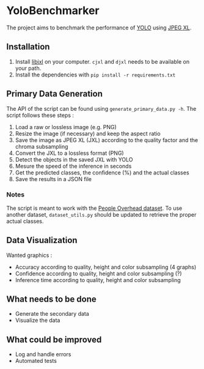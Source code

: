 # YoloBenchmarker

The project aims to benchmark the performance of [YOLO](https://pjreddie.com/darknet/yolo/) using [JPEG XL](https://jpeg.org/jpegxl/).

## Installation

1. Install [libjxl](https://github.com/libjxl/libjxl/releases) on your computer. `cjxl` and `djxl` needs to be available on your path.
1. Install the dependencies with `pip install -r requirements.txt`

## Primary Data Generation

The API of the script can be found using `generate_primary_data.py -h`. The script follows these steps :

1. Load a raw or lossless image (e.g. PNG)
1. Resize the image (if necessary) and keep the aspect ratio
1. Save the image as JPEG XL (JXL) according to the quality factor and the chroma subsampling
1. Convert the JXL to a lossless format (PNG)
1. Detect the objects in the saved JXL with YOLO
1. Mesure the speed of the inference in seconds
1. Get the predicted classes, the confidence (%) and the actual classes
1. Save the results in a JSON file

### Notes

The script is meant to work with the [People Overhead dataset](https://www.kaggle.com/datasets/hifrom/people-overhead). To use another dataset, `dataset_utils.py` should be updated to retrieve the proper actual classes.

## Data Visualization

Wanted graphics :

- Accuracy according to quality, height and color subsampling (4 graphs)
- Confidence according to quality, height and color subsampling (?)
- Inference time according to quality, height and color subsampling

## What needs to be done

- Generate the secondary data
- Visualize the data

## What could be improved

- Log and handle errors
- Automated tests
